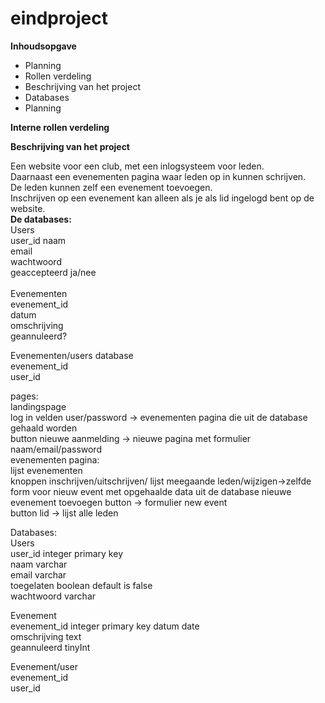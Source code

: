# eindproject

<b>Inhoudsopgave</b>  
<ul><li>Planning  </li>
<li>Rollen verdeling  </li>
<li>Beschrijving van het project</li>
<li>Databases </li> 
<li>Planning </li> 
</ul>

<b>Interne rollen verdeling </b> 


<b>Beschrijving van het project </b> 

Een website voor een club, met een inlogsysteem voor leden.  
Daarnaast een evenementen pagina waar leden op in kunnen schrijven.   
De leden kunnen zelf een evenement toevoegen.   
Inschrijven op een evenement kan alleen als je als lid ingelogd bent op de website.   
<b>De databases:</b>  
Users  
  user_id 
  naam  
  email  
  wachtwoord  
  geaccepteerd ja/nee  
  <br>
Evenementen  
  evenement_id  
  datum  
  omschrijving  
  geannuleerd?  
  
Evenementen/users database  
  evenement_id  
  user_id  
  
  pages:  
  landingspage  
    log in velden user/password -> evenementen pagina die uit de database gehaald worden  
          button nieuwe aanmelding -> nieuwe pagina met formulier naam/email/password   
  evenementen pagina:  
    lijst evenementen   
    knoppen inschrijven/uitschrijven/ lijst meegaande leden/wijzigen->zelfde form voor nieuw event met opgehaalde data uit de database 
    nieuwe evenement toevoegen button -> formulier new event  
    button lid -> lijst alle leden  
    
 Databases:  
 Users  
  user_id integer primary key  
  naam varchar  
  email varchar  
  toegelaten boolean default is false    
  wachtwoord varchar  
  
 Evenement  
  evenement_id integer primary key 
  datum date  
  omschrijving text  
  geannuleerd tinyInt  
  
 Evenement/user  
  evenement_id  
  user_id  
  
  
  
    
